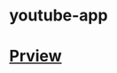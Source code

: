 # youtube-app
[Prview](https://valeriy-sorochynskyi.github.io/youtube-app/)
=============================================================